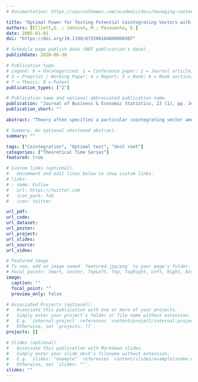 ```yaml
---
# Documentation: https://sourcethemes.com/academic/docs/managing-content/

title: "Optimal Power for Testing Potential Cointegrating Vectors with Known Parameters for Nonstationarity"
authors: [Elliott,G. ; Jansson, M.; Pesavento, E.]
date: 2005-01-01
doi: "https://doi.org/10.1198/073500104000000307"

# Schedule page publish date (NOT publication's date).
publishDate: 2020-06-30

# Publication type.
# Legend: 0 = Uncategorized; 1 = Conference paper; 2 = Journal article;
# 3 = Preprint / Working Paper; 4 = Report; 5 = Book; 6 = Book section;
# 7 = Thesis; 8 = Patent
publication_types: ["2"]

# Publication name and optional abbreviated publication name.
publication: "Journal of Business & Economic Statistics, 23 (1), pp. 34-48"
publication_short: ""

abstract: "Theory often specifies a particular cointegrating vector among integrated variables, and testing for a unit root in the known cointegrating vector is often required. Although it is common to simply use a univariate test for a unit root for this test, it is known that this does not take into account all available information. We show here that in such testing situations, a family of tests with optimality properties exists. We use this to characterize the extent of the loss in power from using popular methods, as well as to derive a test that works well in practice. We also characterize the extent of the losses of not imposing the cointegrating vector in the testing procedure. We apply various tests to the hypothesis positing that price forecasts from the Livingston data survey are cointegrated with prices, and find that although most tests fail to reject the presence of a unit root in forecast errors, the tests presented here strongly reject this (implausible) hypothesis."

# Summary. An optional shortened abstract.
summary: ""

tags: ["Cointegration", "Optimal test", "Unit root"]
categories: ["Theoretical Time Series"]
featured: true

# Custom links (optional).
#   Uncomment and edit lines below to show custom links.
# links:
# - name: Follow
#   url: https://twitter.com
#   icon_pack: fab
#   icon: twitter

url_pdf: 
url_code:
url_dataset:
url_poster:
url_project:
url_slides:
url_source:
url_video:

# Featured image
# To use, add an image named `featured.jpg/png` to your page's folder. 
# Focal points: Smart, Center, TopLeft, Top, TopRight, Left, Right, BottomLeft, Bottom, BottomRight.
image:
  caption: ""
  focal_point: ""
  preview_only: false

# Associated Projects (optional).
#   Associate this publication with one or more of your projects.
#   Simply enter your project's folder or file name without extension.
#   E.g. `internal-project` references `content/project/internal-project/index.md`.
#   Otherwise, set `projects: []`.
projects: []

# Slides (optional).
#   Associate this publication with Markdown slides.
#   Simply enter your slide deck's filename without extension.
#   E.g. `slides: "example"` references `content/slides/example/index.md`.
#   Otherwise, set `slides: ""`.
slides: ""
---
```

